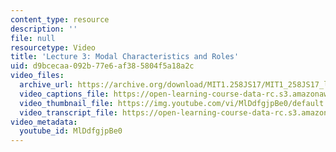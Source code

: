 ```yaml
---
content_type: resource
description: ''
file: null
resourcetype: Video
title: 'Lecture 3: Modal Characteristics and Roles'
uid: d9bcecaa-092b-77e6-af38-5804f5a18a2c
video_files:
  archive_url: https://archive.org/download/MIT1.258JS17/MIT1_258JS17_lec03_300k.mp4
  video_captions_file: https://open-learning-course-data-rc.s3.amazonaws.com/1-258j-public-transportation-systems-spring-2017/01a1c3c10ae4521487947213a345be43_MlDdfgjpBe0.vtt
  video_thumbnail_file: https://img.youtube.com/vi/MlDdfgjpBe0/default.jpg
  video_transcript_file: https://open-learning-course-data-rc.s3.amazonaws.com/1-258j-public-transportation-systems-spring-2017/c771e6d20591db7030928d049fbffc26_MlDdfgjpBe0.pdf
video_metadata:
  youtube_id: MlDdfgjpBe0
---
```

